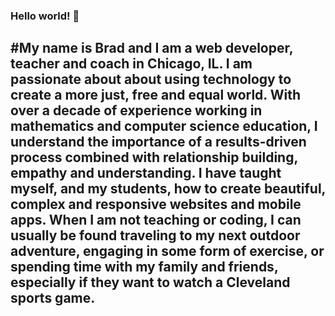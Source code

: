 ### Hello world! 👋

#My name is Brad and I am a web developer, teacher and coach in Chicago, IL. I am passionate about about using technology to create a more just, free and equal world. With over a decade of experience working in mathematics and computer science education, I understand the importance of a results-driven process combined with relationship building, empathy and understanding. I have taught myself, and my students, how to create beautiful, complex and responsive websites and mobile apps. When I am not teaching or coding, I can usually be found traveling to my next outdoor adventure, engaging in some form of exercise, or spending time with my family and friends, especially if they want to watch a Cleveland sports game.
---

<!--
**braddefauw/braddefauw** is a ✨ _special_ ✨ repository because its `README.md` (this file) appears on your GitHub profile.

Here are some ideas to get you started:

- 🔭 I’m currently working on ...
- 🌱 I’m currently learning ...
- 👯 I’m looking to collaborate on ...
- 🤔 I’m looking for help with ...
- 💬 Ask me about ...
- 📫 How to reach me: ...
- 😄 Pronouns: ...
- ⚡ Fun fact: ...
-->
